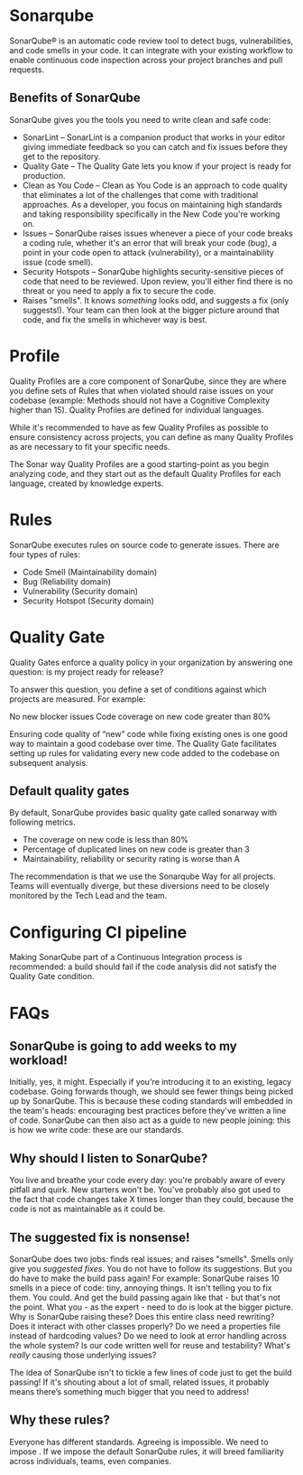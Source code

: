 # Sonarqube
SonarQube® is an automatic code review tool to detect bugs, vulnerabilities, and code smells in your code. It can integrate with your existing workflow to enable continuous code inspection across your project branches and pull requests.

## Benefits of SonarQube
SonarQube gives you the tools you need to write clean and safe code:

- SonarLint – SonarLint is a companion product that works in your editor giving immediate feedback so you can catch and fix issues before they get to the repository.
- Quality Gate – The Quality Gate lets you know if your project is ready for production.
- Clean as You Code – Clean as You Code is an approach to code quality that eliminates a lot of the challenges that come with traditional approaches. As a developer, you focus on maintaining high standards and taking responsibility specifically in the New Code you're working on.
- Issues – SonarQube raises issues whenever a piece of your code breaks a coding rule, whether it's an error that will break your code (bug), a point in your code open to attack (vulnerability), or a maintainability issue (code smell).
- Security Hotspots – SonarQube highlights security-sensitive pieces of code that need to be reviewed. Upon review, you'll either find there is no threat or you need to apply a fix to secure the code.
- Raises "smells". It knows _something_ looks odd, and suggests a fix (only suggests!). Your team can then look at the bigger picture around that code, and fix the smells in whichever way is best.

# Profile
Quality Profiles are a core component of SonarQube, since they are where you define sets of Rules that when violated should raise issues on your codebase (example: Methods should not have a Cognitive Complexity higher than 15). Quality Profiles are defined for individual languages.

While it's recommended to have as few Quality Profiles as possible to ensure consistency across projects, you can define as many Quality Profiles as are necessary to fit your specific needs.

The Sonar way Quality Profiles are a good starting-point as you begin analyzing code, and they start out as the default Quality Profiles for each language, created by knowledge experts.

# Rules
SonarQube executes rules on source code to generate issues. There are four types of rules:

- Code Smell (Maintainability domain)
- Bug (Reliability domain)
- Vulnerability (Security domain)
- Security Hotspot (Security domain)

# Quality Gate
Quality Gates enforce a quality policy in your organization by answering one question: is my project ready for release?

To answer this question, you define a set of conditions against which projects are measured. For example:

No new blocker issues
Code coverage on new code greater than 80%

Ensuring code quality of “new” code while fixing existing ones is one good way to maintain a good codebase over time. The Quality Gate facilitates setting up rules for validating every new code added to the codebase on subsequent analysis.

## Default quality gates
By default, SonarQube provides basic quality gate called sonarway with following metrics.

- The coverage on new code is less than 80%
- Percentage of duplicated lines on new code is greater than 3
- Maintainability, reliability or security rating is worse than A

The recommendation is that we use the Sonarqube Way for all projects. Teams will eventually diverge, but these diversions need to be closely monitored by the Tech Lead and the team.

# Configuring CI pipeline
Making SonarQube part of a Continuous Integration process is recommended: a build should fail if the code analysis did not satisfy the Quality Gate condition.

# FAQs

## SonarQube is going to add weeks to my workload!
Initially, yes, it might. Especially if you're introducing it to an existing, legacy codebase.
Going forwards though, we should see fewer things being picked up by SonarQube. This is because these coding standards will embedded in the team's heads: encouraging best practices before they've written a line of code.
SonarQube can then also act as a guide to new people joining: this is how we write code: these are our standards.

## Why should I listen to SonarQube?
You live and breathe your code every day: you're probably aware of every pitfall and quirk.
New starters won't be. 
You've probably also got used to the fact that code changes take X times longer than they could, because the code is not as maintainable as it could be.

## The suggested fix is nonsense!
SonarQube does two jobs: finds real issues; and raises "smells".
Smells only give you _suggested fixes_. You do not have to follow its suggestions. But you do have to make the build pass again!
For example: SonarQube raises 10 smells in a piece of code: tiny, annoying things. It isn't telling you to fix them. You could. And get the build passing again like that - but that's not the point.
What you - as the expert - need to do is look at the bigger picture. Why is SonarQube raising these? Does this entire class need rewriting? Does it interact with other classes properly? Do we need a properties file instead of hardcoding values? Do we need to look at error handling across the whole system? Is our code written well for reuse and testability?
What's _really_ causing those underlying issues?

The idea of SonarQube isn't to tickle a few lines of code just to get the build passing! If it's shouting about a lot of small, related issues, it probably means there’s something much bigger that you need to address!

## Why these rules?
Everyone has different standards. Agreeing is impossible. We need to impose <something>. If we impose the default SonarQube rules, it will breed familiarity across individuals, teams, even companies.
